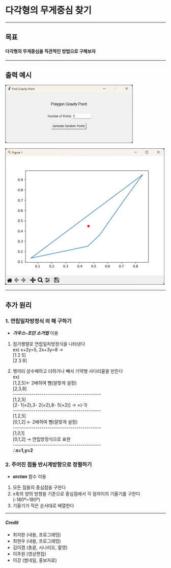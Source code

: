 # 다각형의 무게중심 찾기
- - -
## 목표
#### 다각형의 무게중심을 직관적인 방법으로 구해보자
- - -
## 출력 예시
<img src="출력예시1.png" width="400"></img>

<img src="출력예시2.png" width="500"></img>
- - -
## 추가 원리
### 1. __연립일차방정식__ 의 해 구하기
- __*가우스-조던 소거법*__ 이용

1. 첨가행렬로 연립일차방정식을 나타낸다
<br>ex) x+2y=5, 2x+3y=8 →
<br>[1 2 5]
<br>[2 3 8]

2. 행끼리 상수배하고 더하거나 빼서 기약행 사다리꼴을 만든다
<br>ex)
<br>[1,2,5]← 2배하여 뺌(알맞게 설정)
<br>[2,3,8]
<br>-------------------------------------------
<br>[1,2,5]
<br>[2- 1(×2),3- 2(×2),8- 5(×2)] → ×(-1)
<br>-------------------------------------------
<br>[1,2,5]
<br>[0,1,2] ← 2배하여 뺌(알맞게 설정)
<br>-------------------------------------------
<br>[1,0,1]
<br>[0,1,2] → 연립방정식으로 표현
<br>-------------------------------------------
<br>__∴x=1,y=2__

### 2. 주어진 점들 반시계방향으로 정렬하기
- __*arctan*__ 함수 이용

1. 모든 점들의 중심점을 구한다
2. x축의 양의 방향을 기준으로 중심점에서 각 점까지의 기울기를 구한다
<br>(-180º~180º)
3. 기울기가 작은 순서대로 배열한다
- - -
#### _Credit_
- 최지완 (내용, 프로그래밍)
- 최현우 (내용, 프로그래밍)
- 김이겸 (총괄, 시나리오, 촬영)
- 이주원 (영상편집)
- 이강 (썸네일, 홍보자료)
